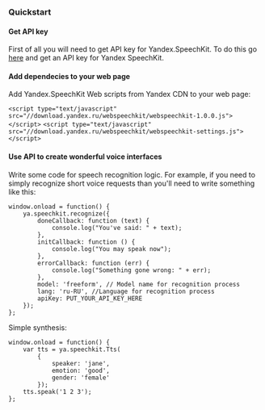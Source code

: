 ### Quickstart
#### Get API key
First of all you will need to get API key for Yandex.SpeechKit.
To do this go [here](https://developer.tech.yandex.ru) and get an API key for Yandex SpeechKit.

#### Add dependecies to your web page
Add Yandex.SpeechKit Web scripts from Yandex CDN to your web page:

`<script type="text/javascript" src="//download.yandex.ru/webspeechkit/webspeechkit-1.0.0.js"></script>`
`<script type="text/javascript" src="//download.yandex.ru/webspeechkit/webspeechkit-settings.js"></script>`

#### Use API to create wonderful voice interfaces
Write some code for speech recognition logic.
For example, if you need to simply recognize short voice requests than you'll need to write something like this:

```
window.onload = function() {
    ya.speechkit.recognize({
        doneCallback: function (text) {
            console.log("You've said: " + text);
        },
        initCallback: function () {
            console.log("You may speak now");
        },
        errorCallback: function (err) {
            console.log("Something gone wrong: " + err);
        },
        model: 'freeform', // Model name for recognition process
        lang: 'ru-RU', //Language for recognition process
        apiKey: PUT_YOUR_API_KEY_HERE
    });
};
```

Simple synthesis:

```
window.onload = function() {
    var tts = ya.speechkit.Tts(
        {
            speaker: 'jane',
            emotion: 'good',
            gender: 'female'
        });
    tts.speak('1 2 3');
};
```

